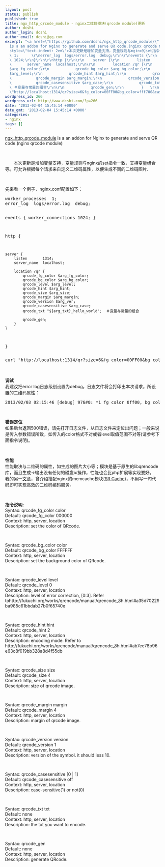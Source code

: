 ```yaml
---
layout: post
status: publish
published: true
title: ngx_http_qrcode_module - nginx二维码模块(qrcode module)更新
author: dcshi
author_login: dcshi
author_email: dcshi@qq.com
excerpt: "<a href=\"https://github.com/dcshi/ngx_http_qrcode_module/\" target=\"_blank\">ngx_http_qrcode_module</a>
  is a an addon for Nginx to generate and serve QR code.(nginx qrcode module)\r\n\r\n&nbsp;\r\n\r\n<p
  style=\"text-indent: 2em\">本次更新是增加变量支持，变量规则与nginx的set指令一致，支持变量组合等。可允许根据每个请求来自定义二维码属性，以便生成不同的二维码图片.</p>\r\n\r\n&nbsp;\r\n\r\n先来看一个例子，nginx.conf配置如下：\r\n<pre>worker_processes
  \ 1;      \r\nerror_log  logs​/error.log  debug;\r\n\r\nevents {\r\n    worker_connections
  \ 1024;\r\n}\r\n\r\nhttp {\r\n\r\n    server {\r\n        listen       1314;\r\n
  \       server_name  localhost;\r\n\r\n        location /qr {\r\n            qrcode_fg_color
  $arg_fg_color;\r\n            qrcode_bg_color $arg_bg_color;\r\n            qrcode_level
  $arg_level;\r\n            qrcode_hint $arg_hint;\r\n            qrcode_size $arg_size;\r\n
  \           qrcode_margin $arg_margin;\r\n            qrcode_version $arg_ver;\r\n
  \           qrcode_casesensitive $arg_case;\r\n            qrcode_txt \"${arg_txt}_hello_world\";
  \ ＃变量与常量的组合\r\n\r\n            qrcode_gen;\r\n        }   \r\n    }   \r\n}</pre>\r\n<pre>curl
  \"http://localhost:1314/qr?size=6&fg_color=00FF00&bg_color=fff700&case=1&txt=12a&margin=2&level=0&hint=2&ver=2\"</pre>\r\n&nbsp;\r\n"
wordpress_id: 266
wordpress_url: http://www.dcshi.com/?p=266
date: '2013-02-04 15:45:14 +0000'
date_gmt: '2013-02-04 15:45:14 +0000'
categories:
- nginx
tags: []
---
```

<p><a href="https://github.com/dcshi/ngx_http_qrcode_module/" target="_blank">ngx_http_qrcode_module</a> is a an addon for Nginx to generate and serve QR code.(nginx qrcode module)</p>
<p>&nbsp;</p>
<p style="text-indent: 2em">本次更新是增加变量支持，变量规则与nginx的set指令一致，支持变量组合等。可允许根据每个请求来自定义二维码属性，以便生成不同的二维码图片.</p>
<p>&nbsp;</p>
<p>先来看一个例子，nginx.conf配置如下：</p>
<pre>worker_processes  1;      
error_log  logs​/error.log  debug;

events {
    worker_connections  1024;
}

http {

    server {
        listen       1314;
        server_name  localhost;

        location /qr {
            qrcode_fg_color $arg_fg_color;
            qrcode_bg_color $arg_bg_color;
            qrcode_level $arg_level;
            qrcode_hint $arg_hint;
            qrcode_size $arg_size;
            qrcode_margin $arg_margin;
            qrcode_version $arg_ver;
            qrcode_casesensitive $arg_case;
            qrcode_txt "${arg_txt}_hello_world";  ＃变量与常量的组合

            qrcode_gen;
        }   
    }   
}</pre>
<pre>curl "http://localhost:1314/qr?size=6&amp;fg_color=00FF00&amp;bg_color=fff700&amp;case=1&amp;txt=12a&amp;margin=2&amp;level=0&amp;hint=2&amp;ver=2"</pre>
<p>&nbsp;<br />
<a id="more"></a><a id="more-266"></a><br />
<strong>调试</strong><br />
我建议把error log日志级别设置为debug，日志文件将会打印出本次请求，所设置的二维码属性：</p>
<pre>2013/02/03 02:15:46 [debug] 976#0: *1 fg_color 0ff00, bg_color fff700, level 0, hint 2, size 6, margin 2, version 2, casesensitive 1, txt 12a</pre>
<p>&nbsp;</p>
<p><strong>错误定位</strong><br />
如果后台返回500错误，请先打开日志文件，从日志文件来定位出问题；一般来说是传入参数错误所致，如传入的color格式不对或者level取值范围不对等(请参考下面指令说明)。</p>
<p>&nbsp;</p>
<p><strong>性能</strong><br />
性能取决与二维码的属性，如生成的图片大小等；模块是基于原生的libqrencode库，而且生成-&gt;输出没有任何的磁盘io操作，性能也会比php扩展等实现要好。<br />
我的另一<a href="http://www.dcshi.com/?p=138" target="_blank">文章</a>，曾介绍搭配nginx的memcache模块(<a href="http://wiki.nginx.org/HttpSRCacheModule" target="_blank">SR Cache</a>)，不用写一句代码即可实现高效的二维码编码服务。</p>
<p>&nbsp;</p>
<p><strong>指令说明:</strong><br />
Syntax: qrcode_fg_color color<br />
Default: qrcode_fg_color 000000<br />
Context: http, server, location<br />
Description: set the color of QRcode.</p>
<p>&nbsp;</p>
<p>Syntax: qrcode_bg_color color<br />
Default: qrcode_bg_color FFFFFF<br />
Context: http, server, location<br />
Description: set the background color of QRcode.</p>
<p>&nbsp;</p>
<p>Syntax: qrcode_level level<br />
Default: qrcode_level 0<br />
Context: http, server, location<br />
Description: level of error correction, [0:3]. Refer tohttp://fukuchi.org/works/qrencode/manual/qrencode_8h.html#a35d70229ba985c61bbdab27b0f65740e</p>
<p>&nbsp;</p>
<p>Syntax: qrcode_hint hint<br />
Default: qrcode_hint 2<br />
Context: http, server, location<br />
Description: encoding mode. Refer to http://fukuchi.org/works/qrencode/manual/qrencode_8h.html#ab7ec78b96e63c8f019bb328a8d4f55db</p>
<p>&nbsp;</p>
<p>Syntax: qrcode_size size<br />
Default: qrcode_size 4<br />
Context: http, server, location<br />
Description: size of qrcode image.</p>
<p>&nbsp;</p>
<p>Syntax: qrcode_margin margin<br />
Default: qrcode_margin 4<br />
Context: http, server, location<br />
Description: margin of qrcode image.</p>
<p>&nbsp;</p>
<p>Syntax: qrcode_version version<br />
Default: qrcode_version 1<br />
Context: http, server, location<br />
Description: version of the symbol. it should less 10.</p>
<p>&nbsp;</p>
<p>Syntax: qrcode_casesensitive [0 | 1]<br />
Default: qrcode_casesensitive off<br />
Context: http, server, location<br />
Description: case-sensitive(1) or not(0)</p>
<p>&nbsp;</p>
<p>Syntax: qrcode_txt txt<br />
Default: none<br />
Context: http, server, location<br />
Description: the txt you want to encode. </p>
<p>&nbsp;</p>
<p>Syntax: qrcode_gen<br />
Default: none<br />
Context: http, server, location<br />
Description: generate QRcode.</p>
